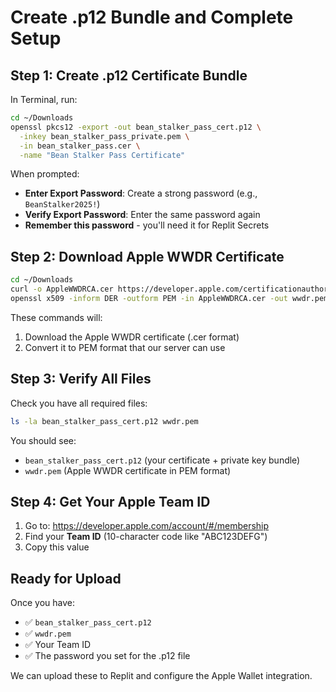 # Create .p12 Bundle and Complete Setup

## Step 1: Create .p12 Certificate Bundle

In Terminal, run:
```bash
cd ~/Downloads
openssl pkcs12 -export -out bean_stalker_pass_cert.p12 \
  -inkey bean_stalker_pass_private.pem \
  -in bean_stalker_pass.cer \
  -name "Bean Stalker Pass Certificate"
```

When prompted:
- **Enter Export Password**: Create a strong password (e.g., `BeanStalker2025!`)
- **Verify Export Password**: Enter the same password again
- **Remember this password** - you'll need it for Replit Secrets

## Step 2: Download Apple WWDR Certificate

```bash
cd ~/Downloads
curl -o AppleWWDRCA.cer https://developer.apple.com/certificationauthority/AppleWWDRCA.cer
openssl x509 -inform DER -outform PEM -in AppleWWDRCA.cer -out wwdr.pem
```

These commands will:
1. Download the Apple WWDR certificate (.cer format)
2. Convert it to PEM format that our server can use

## Step 3: Verify All Files

Check you have all required files:
```bash
ls -la bean_stalker_pass_cert.p12 wwdr.pem
```

You should see:
- `bean_stalker_pass_cert.p12` (your certificate + private key bundle)
- `wwdr.pem` (Apple WWDR certificate in PEM format)

## Step 4: Get Your Apple Team ID

1. Go to: https://developer.apple.com/account/#/membership
2. Find your **Team ID** (10-character code like "ABC123DEFG")
3. Copy this value

## Ready for Upload

Once you have:
- ✅ `bean_stalker_pass_cert.p12`
- ✅ `wwdr.pem`  
- ✅ Your Team ID
- ✅ The password you set for the .p12 file

We can upload these to Replit and configure the Apple Wallet integration.